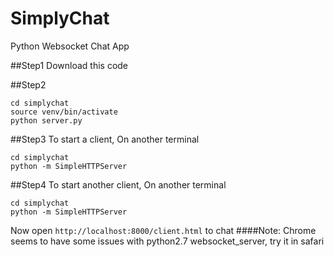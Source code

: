 # SimplyChat
Python Websocket Chat App

##Step1 
Download this code

##Step2 
```
cd simplychat
source venv/bin/activate
python server.py
```

##Step3
To start a client, On another terminal
```
cd simplychat
python -m SimpleHTTPServer
```

##Step4
To start another client, On another terminal
```
cd simplychat
python -m SimpleHTTPServer
```

Now open `http://localhost:8000/client.html` to chat
####Note: Chrome seems to have some issues with python2.7 websocket_server, try it in safari
